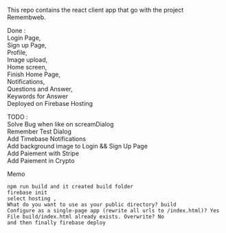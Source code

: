 This repo contains the react client app that go with the project Remembweb.

Done :\
Login Page,\
Sign up Page,\
Profile,\
Image upload,\
Home screen, \
Finish Home Page,\
Notifications,\
Questions and Answer, \
 Keywords for Answer \
Deployed on Firebase Hosting

TODO :\
Solve Bug when like on screamDialog \
Remember Test Dialog \
Add Timebase Notifications\
Add background image to Login && Sign Up Page\
Add Paiement with Stripe\
Add Paiement in Crypto

Memo 

    npm run build and it created build folder 
    firebase init 
    select hosting , 
    What do you want to use as your public directory? build 
    Configure as a single-page app (rewrite all urls to /index.html)? Yes 
    File build/index.html already exists. Overwrite? No 
    and then finally firebase deploy 
